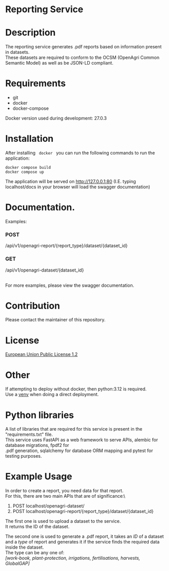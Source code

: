 # Reporting Service

# Description

The reporting service generates .pdf reports based on information present in datasets.\
These datasets are required to conform to the OCSM (OpenAgri Common Semantic Model) as well as be JSON-LD compliant.

# Requirements
<ul>
    <li>git</li>
    <li>docker</li>
    <li>docker-compose</li>
</ul>

Docker version used during development: 27.0.3

# Installation
After installing <code> docker </code> you can run the following commands to run the application:
```
docker compose build
docker compose up
```

The application will be served on http://127.0.0.1:80 (I.E. typing localhost/docs in your browser will load the swagger documentation)

# Documentation.
Examples:
<h3>POST</h1>
/api/v1/openagri-report/{report_type}/dataset/{dataset_id}
<h3>GET</h3>
/api/v1/openagri-dataset/{dataset_id}

\
For more examples, please view the swagger documentation.

# Contribution
Please contact the maintainer of this repository.

# License
[European Union Public License 1.2](https://github.com/openagri-eu/reporting-service/blob/main/LICENSE)

# Other
If attempting to deploy without docker, then python:3.12 is required.\
Use a [venv](https://peps.python.org/pep-0405/) when doing a direct deployment.


# Python libraries
A list of libraries that are required for this service is present in the "requirements.txt" file.\
This service uses FastAPI as a web framework to serve APIs, alembic for database migrations, fpdf2 for\
.pdf generation, sqlalchemy for database ORM mapping and pytest for testing purposes.

# Example Usage
In order to create a report, you need data for that report.\
For this, there are two main APIs that are of significance:\
1. POST localhost/openagri-dataset/
2. POST localhost/openagri-report/{report_type}/dataset/{dataset_id}

The first one is used to upload a dataset to the service.\
It returns the ID of the dataset.

The second one is used to generate a .pdf report, it takes an *ID* of a dataset\
and a *type* of report and generates it if the service finds the required data\
inside the dataset.\
The type can be any one of:\
*[work-book, plant-protection, irrigations, fertilisations, harvests, GlobalGAP]*